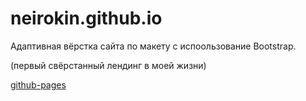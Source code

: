 # neirokin.github.io
Адаптивная вёрстка сайта по макету с испоользование Bootstrap.

(первый свёрстанный лендинг в моей жизни)

[github-pages](https://neirokin.github.io/)
